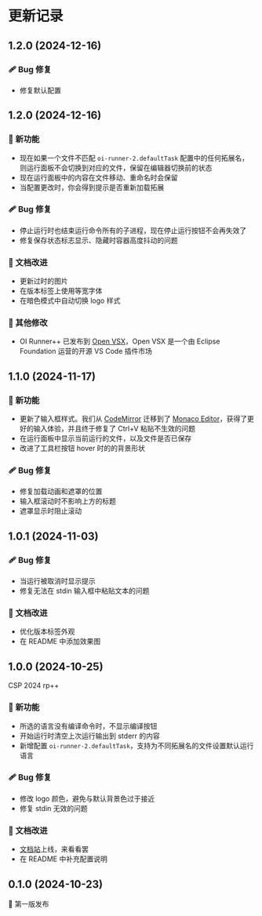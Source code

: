 # 更新记录

## 1.2.0 (2024-12-16)

### 🩹 Bug 修复

- 修复默认配置

## 1.2.0 (2024-12-16)

### 🚀 新功能

- 现在如果一个文件不匹配 `oi-runner-2.defaultTask` 配置中的任何拓展名，则运行面板不会切换到对应的文件，保留在编辑器切换前的状态
- 现在运行面板中的内容在文件移动、重命名时会保留
- 当配置更改时，你会得到提示是否重新加载拓展

### 🩹 Bug 修复

- 停止运行时也结束运行命令所有的子进程，现在停止运行按钮不会再失效了
- 修复保存状态标志显示、隐藏时容器高度抖动的问题

### 📖 文档改进

- 更新过时的图片
- 在版本标签上使用等宽字体
- 在暗色模式中自动切换 logo 样式

### 🏡 其他修改

- OI Runner++ 已发布到 [Open VSX](https://open-vsx.org/extension/typed-sigterm/oi-runner-2)，Open VSX 是一个由 Eclipse Foundation 运营的开源 VS Code 插件市场

## 1.1.0 (2024-11-17)

### 🚀 新功能

- 更新了输入框样式。我们从 [CodeMirror](https://codemirror.net/) 迁移到了 [Monaco Editor](https://microsoft.github.io/monaco-editor/)，获得了更好的输入体验，并且终于修复了 Ctrl+V 粘贴不生效的问题
- 在运行面板中显示当前运行的文件，以及文件是否已保存
- 改进了工具栏按钮 hover 时的的背景形状

### 🩹 Bug 修复

- 修复加载动画和遮罩的位置
- 输入框滚动时不影响上方的标题
- 遮罩显示时阻止滚动

## 1.0.1 (2024-11-03)

### 🩹 Bug 修复

- 当运行被取消时显示提示
- 修复无法在 stdin 输入框中粘贴文本的问题

### 📖 文档改进

- 优化版本标签外观
- 在 README 中添加效果图

## 1.0.0 (2024-10-25)

CSP 2024 rp++

### 🚀 新功能

- 所选的语言没有编译命令时，不显示编译按钮
- 开始运行时清空上次运行输出到 stderr 的内容
- 新增配置 `oi-runner-2.defaultTask`，支持为不同拓展名的文件设置默认运行语言

### 🩹 Bug 修复

- 修改 logo 颜色，避免与默认背景色过于接近
- 修复 stdin 无效的问题

### 📖 文档改进

- [文档站](https://oi-runner-2.by-ts.top/zh-cn/)上线，来看看罢
- 在 README 中补充配置说明

## 0.1.0 (2024-10-23)

🚀 第一版发布
